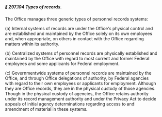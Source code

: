 ##### § 297.104 Types of records. #####

The Office manages three generic types of personnel records systems:

(a) Internal systems of records are under the Office's physical control and are established and maintained by the Office solely on its own employees and, when appropriate, on others in contact with the Office regarding matters within its authority.

(b) Centralized systems of personnel records are physically established and maintained by the Office with regard to most current and former Federal employees and some applicants for Federal employment.

(c) Governmentwide systems of personnel records are maintained by the Office, and through Office delegations of authority, by Federal agencies with regard to their own employees or applicants for employment. Although they are Office records, they are in the physical custody of those agencies. Though in the physical custody of agencies, the Office retains authority under its record management authority and under the Privacy Act to decide appeals of initial agency determinations regarding access to and amendment of material in these systems.